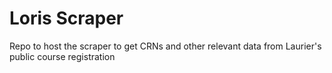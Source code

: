 # Loris Scraper
Repo to host the scraper to get CRNs and other relevant data from Laurier's public course registration
